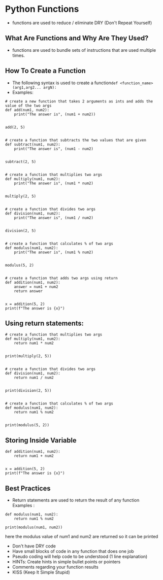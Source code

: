 # Python Functions
- functions are used to reduce / eliminate DRY (Don't Repeat Yourself)
## What Are Functions and Why Are They Used?
- functions are used to bundle sets of instructions that are used multiple times.
## How To Create a Function
- The following syntax is used to create a function```def <function_name>(arg1,arg2... argN):``` 
- Examples: 
```
# create a new function that takes 2 arguments as ints and adds the value of the two args
def add(num1, num2):
    print("The answer is", (num1 + num2))


add(2, 5)


# create a function that subtracts the two values that are given
def subtract(num1, num2):
    print("The answer is", (num1 - num2)


subtract(2, 5)


# create a function that multiplies two args
def multiply(num1, num2):
    print("The answer is", (num1 * num2)


multiply(2, 5)


# create a function that divides two args
def division(num1, num2):
    print("The answer is", (num1 / num2)


division(2, 5)


# create a function that calculates % of two args
def modulus(num1, num2):
    print("The answer is", (num1 % num2)


modulus(5, 2)


# create a function that adds two args using return
def addition(num1, num2):
    answer = num1 + num2
    return answer


x = addition(5, 2)
print(f"The answer is {x}")
```
## Using return statements:
```
# create a function that multiplies two args
def multiply(num1, num2):
    return num1 * num2


print(multiply(2, 5))


# create a function that divides two args
def division(num1, num2):
    return num1 / num2


print(division(2, 5))


# create a function that calculates % of two args
def modulus(num1, num2):
    return num1 % num2


print(modulus(5, 2))
```
## Storing Inside Variable
```
def addition(num1, num2):
    return num1 + num2


x = addition(5, 2)
print(f"The answer is {x}")
```
## Best Practices
- Return statements are used to return the result of any function \
Examples :
```
def modulus(num1, num2):
    return num1 % num2

print(modulus(num1, num2))
```
here the modulus value of num1 and num2 are returned so it can be printed
 - Don't have DRY code
 - Have small blocks of code in any function that does one job
 - Pseudo coding will help code to be understood (1 line explanation)
 - HINTs: Create hints in simple bullet points or pointers
 - Comments regarding your function results
 - KISS (Keep It Simple Stupid)
